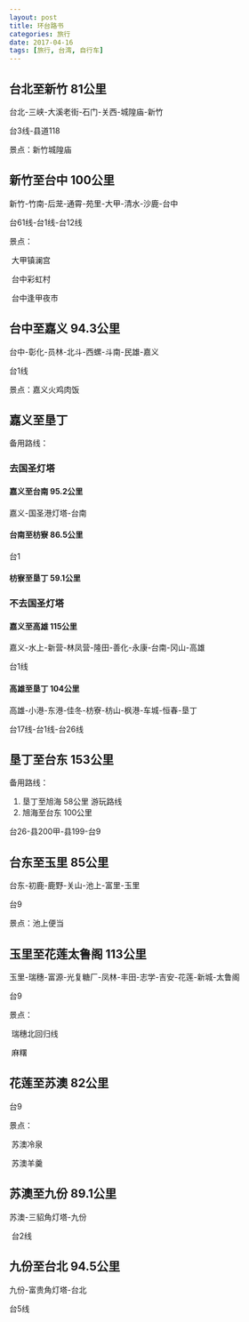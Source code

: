 ```yaml
---
layout: post
title: 环台路书
categories: 旅行
date: 2017-04-16
tags: [旅行, 台湾, 自行车]
---
```


## 台北至新竹 81公里

台北-三峡-大溪老街-石门-关西-城隍庙-新竹

台3线-县道118

景点：新竹城隍庙



## 新竹至台中 100公里

新竹-竹南-后茏-通霄-苑里-大甲-清水-沙鹿-台中

台61线-台1线-台12线

景点：

​	大甲镇澜宫

​	台中彩虹村

​	台中逢甲夜市

## 台中至嘉义 94.3公里

台中-彰化-员林-北斗-西螺-斗南-民雄-嘉义

台1线

景点：嘉义火鸡肉饭

## 嘉义至垦丁

备用路线：

### 去国圣灯塔

#### 嘉义至台南 95.2公里

嘉义-国圣港灯塔-台南

#### 台南至枋寮 86.5公里

台1

#### 枋寮至垦丁 59.1公里

### 不去国圣灯塔

#### 嘉义至高雄 115公里

嘉义-水上-新营-林凤营-隆田-善化-永康-台南-冈山-高雄

台1线

#### 高雄至垦丁 104公里

高雄-小港-东港-佳冬-枋寮-枋山-枫港-车城-恒春-垦丁

台17线-台1线-台26线



## 垦丁至台东 153公里

备用路线：

1. 垦丁至旭海 58公里 游玩路线
2. 旭海至台东 100公里

台26-县200甲-县199-台9

## 台东至玉里 85公里

台东-初鹿-鹿野-关山-池上-富里-玉里

台9

景点：池上便当

## 玉里至花莲太鲁阁 113公里

玉里-瑞穗-富源-光复糖厂-凤林-丰田-志学-吉安-花莲-新城-太鲁阁

台9

景点：

​	瑞穗北回归线

​	麻糬

## 花莲至苏澳 82公里

台9

景点：

​	苏澳冷泉

​	苏澳羊羹

## 苏澳至九份 89.1公里

苏澳-三貂角灯塔-九份

​				台2线

## 九份至台北 94.5公里

九份-富贵角灯塔-台北

台5线
